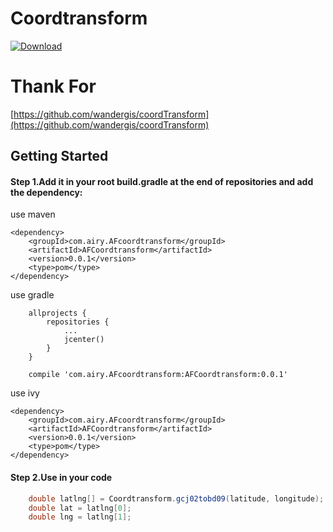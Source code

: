 # Coordtransform
[ ![Download](https://api.bintray.com/packages/airy/Coordtransform/AFCoordtransform/images/download.svg?version=0.0.1) ](https://bintray.com/airy/Coordtransform/AFCoordtransform/0.0.1/link)

# Thank For
[https://github.com/wandergis/coordTransform](https://github.com/wandergis/coordTransform)

## Getting Started
#### Step 1.Add it in your root build.gradle at the end of repositories and add the dependency:
use maven
```
<dependency>
	<groupId>com.airy.AFcoordtransform</groupId>
	<artifactId>AFCoordtransform</artifactId>
	<version>0.0.1</version>
	<type>pom</type>
</dependency>
```

use gradle
```
    allprojects {
		repositories {
			...
			jcenter()
		}
	}
```

```
    compile 'com.airy.AFcoordtransform:AFCoordtransform:0.0.1'
```

use ivy
```
<dependency>
	<groupId>com.airy.AFcoordtransform</groupId>
	<artifactId>AFCoordtransform</artifactId>
	<version>0.0.1</version>
	<type>pom</type>
</dependency>
```

#### Step 2.Use in your code
```java
    double latlng[] = Coordtransform.gcj02tobd09(latitude, longitude);
    double lat = latlng[0];
    double lng = latlng[1];
```